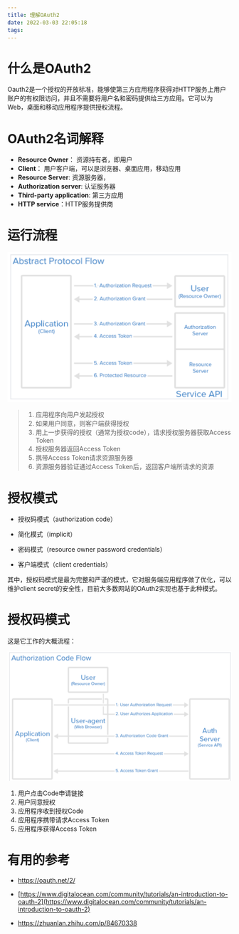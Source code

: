 ```yaml
---
title: 理解OAuth2
date: 2022-03-03 22:05:18
tags:
---
```


# 什么是OAuth2

Oauth2是一个授权的开放标准，能够使第三方应用程序获得对HTTP服务上用户账户的有权限访问，并且不需要将用户名和密码提供给三方应用。它可以为Web，桌面和移动应用程序提供授权流程。

# OAuth2名词解释

* **Resource Owner**： 资源持有者，即用户
* **Client**： 用户客户端，可以是浏览器、桌面应用，移动应用
* **Resource Server**: 资源服务器，
* **Authorization server**: 认证服务器
* **Third-party application**: 第三方应用
* **HTTP service**：HTTP服务提供商

# 运行流程

![image-20220304100653947](理解OAuth2/image-20220304100653947.png)

> 1. 应用程序向用户发起授权
> 2. 如果用户同意，则客户端获得授权
> 3. 用上一步获得的授权（通常为授权code），请求授权服务器获取Access Token
> 4. 授权服务器返回Access Token
> 5. 携带Access Token请求资源服务器
> 6. 资源服务器验证通过Access Token后，返回客户端所请求的资源

# 授权模式

* 授权码模式（authorization code）

* 简化模式（implicit）

* 密码模式（resource owner password credentials）

* 客户端模式（client credentials）

其中，授权码模式是最为完整和严谨的模式，它对服务端应用程序做了优化，可以维护client secret的安全性，目前大多数网站的OAuth2实现也基于此种模式。

# 授权码模式

这是它工作的大概流程：

![image-20220304102500806](理解OAuth2/image-20220304102500806.png)



1. 用户点击Code申请链接
2. 用户同意授权
3. 应用程序收到授权Code
4. 应用程序携带请求Access Token
5. 应用程序获得Access Token

# 有用的参考

* https://oauth.net/2/

* [https://www.digitalocean.com/community/tutorials/an-introduction-to-oauth-2](https://www.digitalocean.com/community/tutorials/an-introduction-to-oauth-2)

* https://zhuanlan.zhihu.com/p/84670338
